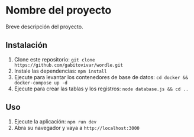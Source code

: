 # Nombre del proyecto

Breve descripción del proyecto.

## Instalación

1. Clone este repositorio: `git clone https://github.com/gabitovivar/wordle.git`
2. Instale las dependencias: `npm install`
3. Ejecute para levantar los contenedores de base de datos: `cd docker && docker-compose up -d`
4. Ejecute para crear las tablas y los registros: `node database.js && cd ..`

## Uso

1. Ejecute la aplicación: `npm run dev`
2. Abra su navegador y vaya a `http://localhost:3000`
